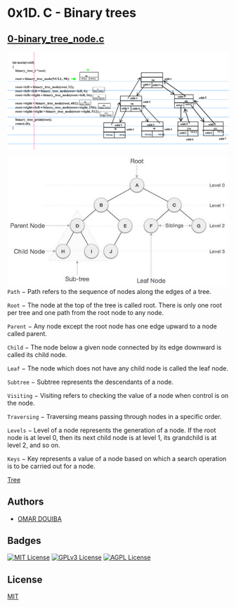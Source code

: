 # 0x1D. C - Binary trees

## [0-binary_tree_node.c]()

![](./images/0.png)

![](./images/1.jpg)
`Path` − Path refers to the sequence of nodes along the edges of a tree.

`Root` − The node at the top of the tree is called root. There is only one root per tree and one path from the root node to any node.

`Parent` − Any node except the root node has one edge upward to a node called parent.

`Child` − The node below a given node connected by its edge downward is called its child node.

`Leaf` − The node which does not have any child node is called the leaf node.

`Subtree` − Subtree represents the descendants of a node.

`Visiting` − Visiting refers to checking the value of a node when control is on the node.

`Traversing` − Traversing means passing through nodes in a specific order.

`Levels` − Level of a node represents the generation of a node. If the root node is at level 0, then its next child node is at level 1, its grandchild is at level 2, and so on.

`Keys` − Key represents a value of a node based on which a search operation is to be carried out for a node.


[Tree](https://www.tutorialspoint.com/data_structures_algorithms/tree_data_structure.htm)


## Authors

- [OMAR DOUIBA](https://github.com/OmarDouiba)

## Badges


[![MIT License](https://img.shields.io/badge/License-MIT-green.svg)](https://choosealicense.com/licenses/mit/)
[![GPLv3 License](https://img.shields.io/badge/License-GPL%20v3-yellow.svg)](https://opensource.org/licenses/)
[![AGPL License](https://img.shields.io/badge/license-AGPL-blue.svg)](http://www.gnu.org/licenses/agpl-3.0)


## License

[MIT](https://choosealicense.com/licenses/mit/)
